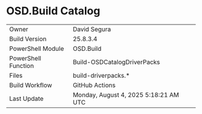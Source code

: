 ﻿# OSD.Build Catalog

| | |
|-|-|
| Owner | David Segura |
| Build Version | 25.8.3.4 |
| PowerShell Module | OSD.Build |
| PowerShell Function | Build-OSDCatalogDriverPacks |
| Files | build-driverpacks.* |
| Build Workflow | GitHub Actions |
| Last Update | Monday, August 4, 2025 5:18:21 AM UTC |
